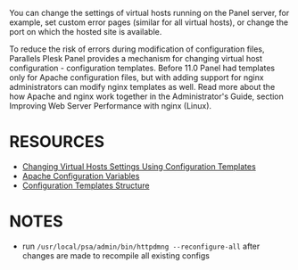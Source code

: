 You can change the settings of virtual hosts running on the Panel server, for example, set custom error pages (similar for all virtual hosts), or change the port on which the hosted site is available.

To reduce the risk of errors during modification of configuration files, Parallels Plesk Panel provides a mechanism for changing virtual host configuration - configuration templates. Before 11.0 Panel had templates only for Apache configuration files, but with adding support for nginx administrators can modify nginx templates as well. Read more about the how Apache and nginx work together in the Administrator's Guide, section Improving Web Server Performance with nginx (Linux).

RESOURCES
=========
* [Changing Virtual Hosts Settings Using Configuration Templates](http://download1.parallels.com/Plesk/PP11/11.0/Doc/en-US/online/plesk-linux-advanced-administration-guide/index.htm?fileName=68693.htm)
* [Apache Configuration Variables](http://download1.parallels.com/Plesk/PP11/11.0/Doc/en-US/online/plesk-linux-advanced-administration-guide/index.htm?fileName=68713.htm)
* [Configuration Templates Structure](http://download1.parallels.com/Plesk/PP11/11.0/Doc/en-US/online/plesk-linux-advanced-administration-guide/index.htm?fileName=68820.htm)

NOTES
=====
* run ```/usr/local/psa/admin/bin/httpdmng --reconfigure-all``` after changes are made to recompile all existing configs